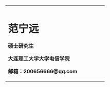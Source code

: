 <table border="0">
  <tr>
    <td width="75%">
      <h1>范宁远</h1>
      <p><b>硕士研究生</b></p>
      <p><b>大连理工大学大学电信学院</b></p>
      <p><b>邮箱：200656666@qq.com</b></p>
      
    
    
</table>
